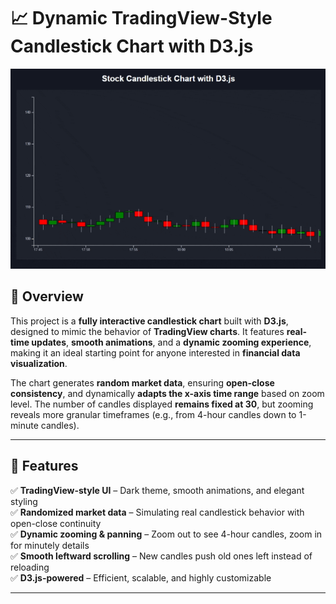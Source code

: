 # 📈 Dynamic TradingView-Style Candlestick Chart with D3.js

![Candlestick Chart](chrome-capture-2025-3-23.gif)

## 📝 Overview
This project is a **fully interactive candlestick chart** built with **D3.js**, designed to mimic the behavior of **TradingView charts**. It features **real-time updates**, **smooth animations**, and a **dynamic zooming experience**, making it an ideal starting point for anyone interested in **financial data visualization**.

The chart generates **random market data**, ensuring **open-close consistency**, and dynamically **adapts the x-axis time range** based on zoom level. The number of candles displayed **remains fixed at 30**, but zooming reveals more granular timeframes (e.g., from 4-hour candles down to 1-minute candles).

---

## 🎯 Features
✅ **TradingView-style UI** – Dark theme, smooth animations, and elegant styling  
✅ **Randomized market data** – Simulating real candlestick behavior with open-close continuity  
✅ **Dynamic zooming & panning** – Zoom out to see 4-hour candles, zoom in for minutely details  
✅ **Smooth leftward scrolling** – New candles push old ones left instead of reloading  
✅ **D3.js-powered** – Efficient, scalable, and highly customizable  

---


